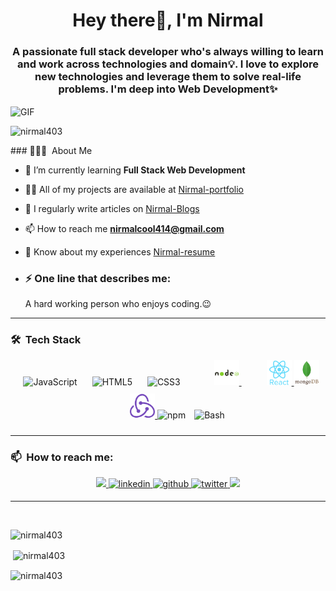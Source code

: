 


<h1 align="center">Hey there👋, I'm Nirmal</h1>
<h3 align="center">A passionate full stack developer who's always willing to learn and work across technologies and domain💡. I love to explore new technologies and leverage them to solve real-life problems. I'm deep into Web Development✨</h3>
<div>
<img align="center" alt="GIF" src="https://github.com/abhisheknaiidu/abhisheknaiidu/blob/master/code.gif?raw=true" width="500" height="320" />
<p align="left"> <img src="https://komarev.com/ghpvc/?username=Nirmal403&label=Profile%20views&color=0e75b6&style=flat" alt="nirmal403" /> </p>
</div>
### 👨🏻‍💻 &nbsp;About Me

- 🌱 I’m currently learning **Full Stack Web Development**

- 👨‍💻 All of my projects are available at [Nirmal-portfolio](https://portfolio-red-ten-20.vercel.app/#)

- 📝 I regularly write articles on [Nirmal-Blogs](https://medium.com/@nirmalcool414)

- 📫 How to reach me **nirmalcool414@gmail.com**

- 📄 Know about my experiences [Nirmal-resume](https://drive.google.com/file/d/1Nu9dpHFbfZ0jj_eEBECVbHGZsGHi6YvN/view?usp=sharing)
        
-  <h3>⚡️ One line that describes me: </h3>
     <p>A hard working person who enjoys coding.😉</p>
<hr>

### 🛠 &nbsp;Tech Stack

<div align="center">  

<img style="margin: 10px" src="https://profilinator.rishav.dev/skills-assets/javascript-original.svg" alt="JavaScript" height="50" />  
<!--    -->
<img style="margin: 10px" src="https://profilinator.rishav.dev/skills-assets/html5-original-wordmark.svg" alt="HTML5" height="50" />
<img style="margin: 10px" src="https://profilinator.rishav.dev/skills-assets/css3-original-wordmark.svg" alt="CSS3" height="50" />  
<!--    --> 
  <a href="https://nodejs.org" target="_blank" rel="noreferrer"> <img style="margin-left:40px" src="https://raw.githubusercontent.com/devicons/devicon/master/icons/nodejs/nodejs-original-wordmark.svg" alt="nodejs" width="40" height="40"/> </a> 
  <a href="https://reactjs.org/" target="_blank" rel="noreferrer"> <img style="margin-left:40px" src="https://raw.githubusercontent.com/devicons/devicon/master/icons/react/react-original-wordmark.svg" alt="react" width="40" height="40"/> </a> 
 <a href="https://www.mongodb.com/" target="_blank" rel="noreferrer"> <img src="https://raw.githubusercontent.com/devicons/devicon/master/icons/mongodb/mongodb-original-wordmark.svg" alt="mongodb" width="40" height="40"/> </a>
<a href="https://redux.js.org" target="_blank" rel="noreferrer"> <img style="margin-left:40px" src="https://raw.githubusercontent.com/devicons/devicon/master/icons/redux/redux-original.svg" alt="redux" width="40" height="40"/> </a> 
<!-- <img style="margin: 10px" src="https://profilinator.rishav.dev/skills-assets/git-scm-icon.svg" alt="Git" height="50" />   -->
<img src="https://img.shields.io/badge/npm-CB3837?style=for-the-badge&logo=npm&logoColor=white" alt="npm"/ >
<!-- <img style="margin: 10px" src="https://profilinator.rishav.dev/skills-assets/linux-original.svg" alt="Linux" height="50" />   -->
<img style="margin: 10px" src="https://profilinator.rishav.dev/skills-assets/gnu_bash-icon.svg" alt="Bash" height="50" />  

</div>  
<hr>


### 📫 &nbsp;How to reach me:



<div align="center">
<a href="mailto:nirmalcool414@gmail.com">
  <img style="width:50px"src=https://www.lifewire.com/thmb/1MPtfB0FrWmUAYzbd2fz9_MJJBw=/1002x668/filters:fill(auto,1)/gmail-icon-5b101d76ba6177003d066279.PNG>
</a>
 <a href="https://www.linkedin.com/in/nirmal403/" target="_blank">
<img src=https://img.shields.io/badge/linkedin-%231E77B5.svg?&style=for-the-badge&logo=linkedin&logoColor=white alt=linkedin style="margin-bottom: 5px;" />
</a>  
<a href="https://github.com/Nirmal403" target="_blank">
<img src=https://img.shields.io/badge/github-%2324292e.svg?&style=for-the-badge&logo=github&logoColor=white alt=github style="margin-bottom: 5px;" />
</a>
<a href="https://twitter.com/nirmalortan619" target="_blank">
<img src=https://img.shields.io/badge/twitter-%231E77B5.svg?&style=for-the-badge&logo=twitter&logoColor=white alt=twitter style="margin-bottom: 5px;" />
</a>
<a href="https://medium.com/@nirmalcool414" target="_blank">
<img src="https://img.shields.io/badge/medium-%2312100E.svg?&style=for-the-badge&logo=medium&logoColor=white&color=black" />
</a>
<hr>
</div>  
  

<br/>  

<p style="display:flex"><img align="left" src="https://github-readme-stats.vercel.app/api/top-langs?username=nirmal403&show_icons=true&locale=en&layout=compact" alt="nirmal403" /></p>

<p>&nbsp;<img align="center" src="https://github-readme-stats.vercel.app/api?username=nirmal403&show_icons=true&locale=en" alt="nirmal403" /></p>

<p><img align="center" src="https://github-readme-streak-stats.herokuapp.com/?user=nirmal403&" alt="nirmal403" /></p>
